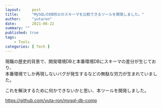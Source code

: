 ```yaml
---
layout:     post
title:      "MySQLのDB同士のスキーマを比較できるツールを開発しました。"
author:     "yutaron"
date:       2021-06-22
summary: ""
published: true
tags:
    - Tools
categories: [ Tech ]
---
```


現職の歴史的背景で、開発環境DBと本番環境DBにスキーマの差分が生じており、  
本番環境でしか再現しないバグが発生するなどの無駄な労力が生まれていました。  

これを解決するために何かできないかと思い、本ツールを開発しました。  

https://github.com/yuta-ron/mysql-db-comp